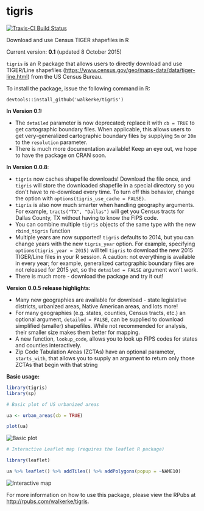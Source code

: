 # tigris

[![Travis-CI Build Status](https://travis-ci.org/walkerke/tigris.svg?branch=master)](https://travis-ci.org/walkerke/tigris)

Download and use Census TIGER shapefiles in R

Current version: __0.1__ (updated 8 October 2015)

`tigris` is an R package that allows users to directly download and use TIGER/Line shapefiles (<https://www.census.gov/geo/maps-data/data/tiger-line.html>) from the US Census Bureau.  

To install the package, issue the following command in R: 

```
devtools::install_github('walkerke/tigris')
```

__In Version 0.1:__

* The `detailed` parameter is now deprecated; replace it with `cb = TRUE` to get cartographic boundary files.  When applicable, this allows users to get very-generalized cartographic boundary files by supplying `5m` or `20m` to the `resolution` parameter.  
* There is much more documentation available!  Keep an eye out, we hope to have the package on CRAN soon.  

__In Version 0.0.8__: 

* `tigris` now caches shapefile downloads!  Download the file once, and `tigris` will store the downloaded shapefile in a special directory so you don't have to re-download every time.  To turn off this behavior, change the option with `options(tigris_use_cache = FALSE)`.  
* `tigris` is also now much smarter when handling geography arguments.  For example, `tracts("TX", "Dallas")` will get you Census tracts for Dallas County, TX without having to know the FIPS code.  
* You can combine multiple `tigris` objects of the same type with the new `rbind_tigris` function
* Multiple years are now supported!  `tigris` defaults to 2014, but you can change years with the new `tigris_year` option.  For example, specifying `options(tigris_year = 2015)` will tell `tigris` to download the new 2015 TIGER/Line files in your R session.  A caution: not everything is available in every year; for example, generalized cartographic boundary files are not released for 2015 yet, so the `detailed = FALSE` argument won't work.  
* There is much more - download the package and try it out!

__Version 0.0.5 release highlights:__

* Many new geographies are available for download - state legislative districts, urbanized areas, Native American areas, and lots more!
* For many geographies (e.g. states, counties, Census tracts, etc.) an optional argument, `detailed = FALSE`, can be supplied to download simplified (smaller) shapefiles.  While not recommended for analysis, their smaller size makes them better for mapping.  
* A new function, `lookup_code`, allows you to look up FIPS codes for states and counties interactively.  
* Zip Code Tabulation Areas (ZCTAs) have an optional parameter, `starts_with`, that allows you to supply an argument to return only those ZCTAs that begin with that string

__Basic usage:__

```r
library(tigris)
library(sp)

# Basic plot of US urbanized areas

ua <- urban_areas(cb = TRUE)

plot(ua)

```

![Basic plot](https://dl.dropbox.com/s/evb5u8sm0q9k4sy/ua_plot.png)

```r
# Interactive Leaflet map (requires the leaflet R package)

library(leaflet)

ua %>% leaflet() %>% addTiles() %>% addPolygons(popup = ~NAME10)

```

![Interactive map](https://dl.dropbox.com/s/c4ozukojr7ittwv/atlanta.PNG)


For more information on how to use this package, please view the RPubs at <http://rpubs.com/walkerke/tigris>. 


